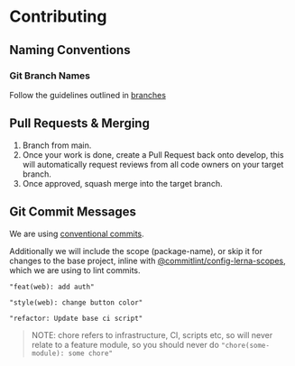 # Contributing

## Naming Conventions

### Git Branch Names

Follow the guidelines outlined in [branches](branches.md)

## Pull Requests & Merging

1. Branch from main.
2. Once your work is done, create a Pull Request back onto develop, this will automatically request reviews from all code owners on your target branch.
3. Once approved, squash merge into the target branch.

## Git Commit Messages

We are using [conventional commits](https://www.conventionalcommits.org/en/v1.0.0/).

Additionally we will include the scope (package-name), or skip it for changes to the base project, inline with [@commitlint/config-lerna-scopes](https://www.npmjs.com/package/commitlint-plugin-workspace-scopes), which we are using to lint commits.

```text
"feat(web): add auth"
```

```text
"style(web): change button color"
```

```text
"refactor: Update base ci script"
```

> NOTE: chore refers to infrastructure, CI, scripts etc, so will never relate to a feature module, so you should never do `"chore(some-module): some chore"`
